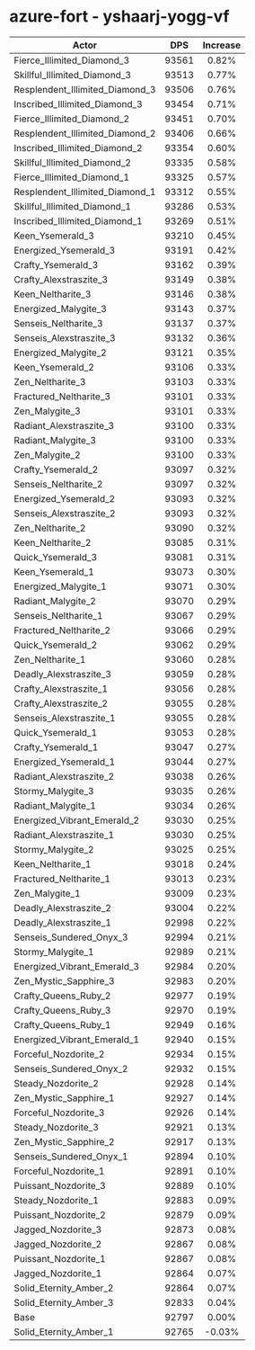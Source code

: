 # azure-fort - yshaarj-yogg-vf
| Actor | DPS | Increase |
|---|:---:|:---:|
|Fierce_Illimited_Diamond_3|93561|0.82%|
|Skillful_Illimited_Diamond_3|93513|0.77%|
|Resplendent_Illimited_Diamond_3|93506|0.76%|
|Inscribed_Illimited_Diamond_3|93454|0.71%|
|Fierce_Illimited_Diamond_2|93451|0.70%|
|Resplendent_Illimited_Diamond_2|93406|0.66%|
|Inscribed_Illimited_Diamond_2|93354|0.60%|
|Skillful_Illimited_Diamond_2|93335|0.58%|
|Fierce_Illimited_Diamond_1|93325|0.57%|
|Resplendent_Illimited_Diamond_1|93312|0.55%|
|Skillful_Illimited_Diamond_1|93286|0.53%|
|Inscribed_Illimited_Diamond_1|93269|0.51%|
|Keen_Ysemerald_3|93210|0.45%|
|Energized_Ysemerald_3|93191|0.42%|
|Crafty_Ysemerald_3|93162|0.39%|
|Crafty_Alexstraszite_3|93149|0.38%|
|Keen_Neltharite_3|93146|0.38%|
|Energized_Malygite_3|93143|0.37%|
|Senseis_Neltharite_3|93137|0.37%|
|Senseis_Alexstraszite_3|93132|0.36%|
|Energized_Malygite_2|93121|0.35%|
|Keen_Ysemerald_2|93106|0.33%|
|Zen_Neltharite_3|93103|0.33%|
|Fractured_Neltharite_3|93101|0.33%|
|Zen_Malygite_3|93101|0.33%|
|Radiant_Alexstraszite_3|93100|0.33%|
|Radiant_Malygite_3|93100|0.33%|
|Zen_Malygite_2|93100|0.33%|
|Crafty_Ysemerald_2|93097|0.32%|
|Senseis_Neltharite_2|93097|0.32%|
|Energized_Ysemerald_2|93093|0.32%|
|Senseis_Alexstraszite_2|93093|0.32%|
|Zen_Neltharite_2|93090|0.32%|
|Keen_Neltharite_2|93085|0.31%|
|Quick_Ysemerald_3|93081|0.31%|
|Keen_Ysemerald_1|93073|0.30%|
|Energized_Malygite_1|93071|0.30%|
|Radiant_Malygite_2|93070|0.29%|
|Senseis_Neltharite_1|93067|0.29%|
|Fractured_Neltharite_2|93066|0.29%|
|Quick_Ysemerald_2|93062|0.29%|
|Zen_Neltharite_1|93060|0.28%|
|Deadly_Alexstraszite_3|93059|0.28%|
|Crafty_Alexstraszite_1|93056|0.28%|
|Crafty_Alexstraszite_2|93055|0.28%|
|Senseis_Alexstraszite_1|93055|0.28%|
|Quick_Ysemerald_1|93053|0.28%|
|Crafty_Ysemerald_1|93047|0.27%|
|Energized_Ysemerald_1|93044|0.27%|
|Radiant_Alexstraszite_2|93038|0.26%|
|Stormy_Malygite_3|93035|0.26%|
|Radiant_Malygite_1|93034|0.26%|
|Energized_Vibrant_Emerald_2|93030|0.25%|
|Radiant_Alexstraszite_1|93030|0.25%|
|Stormy_Malygite_2|93025|0.25%|
|Keen_Neltharite_1|93018|0.24%|
|Fractured_Neltharite_1|93013|0.23%|
|Zen_Malygite_1|93009|0.23%|
|Deadly_Alexstraszite_2|93004|0.22%|
|Deadly_Alexstraszite_1|92998|0.22%|
|Senseis_Sundered_Onyx_3|92994|0.21%|
|Stormy_Malygite_1|92989|0.21%|
|Energized_Vibrant_Emerald_3|92984|0.20%|
|Zen_Mystic_Sapphire_3|92983|0.20%|
|Crafty_Queens_Ruby_2|92977|0.19%|
|Crafty_Queens_Ruby_3|92970|0.19%|
|Crafty_Queens_Ruby_1|92949|0.16%|
|Energized_Vibrant_Emerald_1|92940|0.15%|
|Forceful_Nozdorite_2|92934|0.15%|
|Senseis_Sundered_Onyx_2|92932|0.15%|
|Steady_Nozdorite_2|92928|0.14%|
|Zen_Mystic_Sapphire_1|92927|0.14%|
|Forceful_Nozdorite_3|92926|0.14%|
|Steady_Nozdorite_3|92921|0.13%|
|Zen_Mystic_Sapphire_2|92917|0.13%|
|Senseis_Sundered_Onyx_1|92894|0.10%|
|Forceful_Nozdorite_1|92891|0.10%|
|Puissant_Nozdorite_3|92889|0.10%|
|Steady_Nozdorite_1|92883|0.09%|
|Puissant_Nozdorite_2|92879|0.09%|
|Jagged_Nozdorite_3|92873|0.08%|
|Jagged_Nozdorite_2|92867|0.08%|
|Puissant_Nozdorite_1|92867|0.08%|
|Jagged_Nozdorite_1|92864|0.07%|
|Solid_Eternity_Amber_2|92864|0.07%|
|Solid_Eternity_Amber_3|92833|0.04%|
|Base|92797|0.00%|
|Solid_Eternity_Amber_1|92765|-0.03%|
